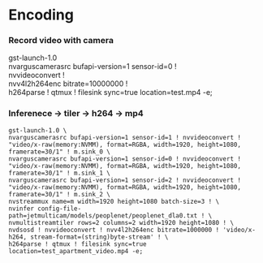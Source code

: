 # Encoding



### Record video with camera

gst-launch-1.0 \
nvarguscamerasrc bufapi-version=1 sensor-id=0 ! \
nvvideoconvert ! \
nvv4l2h264enc bitrate=10000000 ! \
h264parse ! qtmux ! filesink sync=true location=test.mp4 -e;




### Inferenece -> tiler -> h264 -> mp4

```
gst-launch-1.0 \
nvarguscamerasrc bufapi-version=1 sensor-id=1 ! nvvideoconvert ! "video/x-raw(memory:NVMM), format=RGBA, width=1920, height=1080, framerate=30/1" ! m.sink_0 \
nvarguscamerasrc bufapi-version=1 sensor-id=0 ! nvvideoconvert ! "video/x-raw(memory:NVMM), format=RGBA, width=1920, height=1080, framerate=30/1" ! m.sink_1 \
nvarguscamerasrc bufapi-version=1 sensor-id=2 ! nvvideoconvert ! "video/x-raw(memory:NVMM), format=RGBA, width=1920, height=1080, framerate=30/1" ! m.sink_2 \
nvstreammux name=m width=1920 height=1080 batch-size=3 ! \
nvinfer config-file-path=jetmulticam/models/peoplenet/peoplenet_dla0.txt ! \
nvmultistreamtiler rows=2 columns=2 width=1920 height=1080 ! \
nvdsosd ! nvvideoconvert ! nvv4l2h264enc bitrate=1000000 ! 'video/x-h264, stream-format=(string)byte-stream' ! \
h264parse ! qtmux ! filesink sync=true location=test_apartment_video.mp4 -e;
```